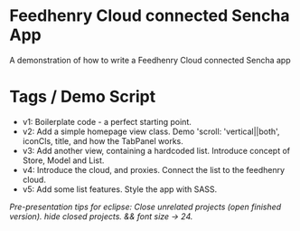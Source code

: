 # Feedhenry Cloud connected Sencha App
A demonstration of how to write a Feedhenry Cloud connected Sencha app

# Tags / Demo Script

* v1: Boilerplate code - a perfect starting point.
* v2: Add a simple homepage view class. Demo 'scroll: 'vertical||both', iconCls, title, and how the TabPanel works.
* v3: Add another view, containing a hardcoded list. Introduce concept of Store, Model and List.
* v4: Introduce the cloud, and proxies. Connect the list to the feedhenry cloud.
* v5: Add some list features. Style the app with SASS.

_Pre-presentation tips for eclipse:
Close unrelated projects (open finished version). hide closed projects. && font size -> 24._